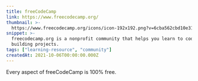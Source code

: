 ```yaml
---
title: freeCodeCamp
link: https://www.freecodecamp.org/
thumbnail: >-
  https://www.freecodecamp.org/icons/icon-192x192.png?v=6cba562cbd10e31af925a976f3db73f7
snippet: >-
  freecodecamp.org is a nonprofit community that helps you learn to code by
  building projects.
tags: ["learning-resource", "community"]
createdAt: 2021-10-06T00:00:00.000Z
---
```

Every aspect of freeCodeCamp is 100% free.